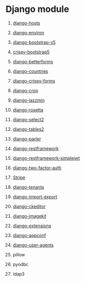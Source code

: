 # Django module

1. [django-hosts](https://django-hosts.readthedocs.io/en/latest/)


2. [django-environ](https://django-hosts.readthedocs.io/en/latest/)
 

3. [django-bootstrap-v5](https://django-bootstrap-v5.readthedocs.io/en/latest/installation.html)

4. [crispy-bootstrap5](https://pypi.org/project/crispy-bootstrap5/)

5. [django-betterforms](https://django-betterforms.readthedocs.io/en/latest/intro.html#installation)

6. [django-countries](https://pypi.org/project/django-countries/)

7. [django-crispy-forms](https://pypi.org/project/crispy-bootstrap5/)

8. [django-cron](https://django-cron.readthedocs.io/en/latest/installation.html)

9. [django-jazzmin](https://django-jazzmin.readthedocs.io/installation/)

10. [django-rosetta](https://django-rosetta.readthedocs.io/installation.html#install-rosetta)

11. [django-select2](https://django-select2.readthedocs.io/en/latest/)

12. [django-tables2](https://django-tables2.readthedocs.io/en/latest/pages/installation.html)

13. [django-parler](https://django-parler.readthedocs.io/en/stable/quickstart.html#installing-django-parler)

14. [django-restframework](https://www.django-rest-framework.org/)

15. [django-restframework-simplejwt](https://django-rest-framework-simplejwt.readthedocs.io/en/latest/getting_started.html#installation)

16. [django-two-factor-auth](https://django-two-factor-auth.readthedocs.io/en/stable/installation.html)

17. [Stripe](https://pypi.org/project/stripe/)

18. [django-tenants](https://django-tenants.readthedocs.io/en/latest/install.html)

19. [django-import-export](https://django-import-export.readthedocs.io/en/latest/installation.html)

20. [django-ckeditor](https://pypi.org/project/django-ckeditor/#installation)

21. [django-imagekit](https://pypi.org/project/django-imagekit/)

22. [django-extensions](https://django-extensions.readthedocs.io/en/latest/)

23. [django-appconf](https://django-appconf.readthedocs.io/en/latest/)

24. [django-user-agents](https://pypi.org/project/django-user-agents/#:~:text=A%20django%20package%20that%20allows%20easy%20identification%20of%20visitor's%20browser,or%20a%20touch%20capable%20device.)

15. pillow

16. pyodbc

17. ldap3
